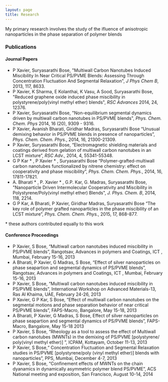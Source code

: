 ```yaml
---
layout: page
title: Research
---
```


My primary research involves the study of the ifluence of anisotropic nanoparticles in the phase separation of polymer blends

### Publications




#### Journal Papers
* P Xavier, Suryasarathi Bose, "Multiwall Carbon Nanotubes Induced Miscibility In Near Critical PS/PVME Blends: Assessing Through Concentration Fluctuation And Segmental Relaxation", *J Phys Chem B*, 2013, 117, 8633.
* P Xavier, K Sharma, E Kolanthai, K Vasu, A Sood, Suryasarathi Bose, "Reduced graphene oxide induced phase miscibility in polystyrene/poly(vinyl methyl ether) blends", *RSC Advances* 2014, 24, 12376.
* P Xavier, Suryasarathi Bose, "Non-equilibrium segmental dynamics driven by multiwall carbon nanotubes in PS/PVME blends", *Phys. Chem. Chem. Phys* 2014, 16 (20), 9309 - 9316.
* P Xavier, Avanish Bharati, Giridhar Madras, Suryasarathi Bose “Unusual demixing behavior in PS/PVME blends in presence of nanoparticles”, *Phys. Chem. Chem. Phys.*, 2014, 16, 21300-21309. 
* P Xavier, Suryasarathi Bose, “Electromagnetic shielding materials and coatings derived from gelation of multiwall carbon nanotubes in an LCST mixture”, *RSC Adv.*, 2014, 4, 55341-55348.
* G P Kar * , P Xavier * , Suryasarathi Bose  “Polymer-grafted-multiwall carbon nanotubes functionalized by nitrene chemistry: effect on cooperativity and  phase miscibility”, *Phys. Chem. Chem. Phys.*, 2014, 16, 17811-17821.
* A. Bharati * , P. Xavier * , G.P. Kar, G. Madras, Suryasarathi Bose, "Nanoparticle Driven Intermolecular Cooperativity and Miscibility in Polystyrene/Poly(vinyl methyl ether) Blends", *J. Phys. Chem. B*, 2014, 118, 2214.
* G P Kar, A Bharati, P Xavier, Giridhar Madras, Suryasarathi Bose “The key role of polymer grafted nanoparticles in the phase miscibility of an LCST mixture”, *Phys. Chem. Chem. Phys.*, 2015, 17, 868-877.

<p>
 * these authors contributed equally to this work
</p>


#### Conference Proceedings
* P Xavier, S Bose, “Multiwall carbon nanotubes induced miscibility in PS/PVME blends”, Rangotsav, Advances in polymers and Coatings, ICT , Mumbai, February 15-16, 2013
* A Bharati, P Xavier, G Madras, S Bose, “Effect of silver nanoparticles on phase seapartion and segmental dynamics of PS/PVME blends”, Rangotsav, Advances in polymers and Coatings, ICT , Mumbai, February 15-16, 2013
* P Xavier, S Bose, “Multiwall carbon nanotubes induced miscibility in PS/PVME blends”, International Workshop on Advanced Materials-13, Ras Al Khaima, UAE, February 24-26, 2013
* P Xavier, G P Kar, S Bose, “Effect of multiwall carbon nanotubes on the segmental motions and phase separation behavior of near critical PS/PVME blends”, FAPS-Macro, Bangalore,  May 15-18, 2013 
* A Bharati, P Xavier, G Madras, S Bose, Effect of silver nanoparticles on phase seapartion and segmental dynamics of PS/PVME blends”, FAPS-Macro, Bangalore,  May 15-18 2013 
* P Xavier, S Bose, “Rheology as a tool to assess the effect of Multiwall carbon nanotubes (MWNTs) in the demixing of PS/PVME [polystyrene/ poly(vinyl methyl ether)] ”, ICPAM, Kottayam, October 11-13, 2013
* P Xavier, S Bose,“ Concentration Fluctuation and Segmental Relaxation studies in PS/PVME [polystyrene/poly (vinyl methyl ether)] blends with nanoparticles”, PPS, Mumbai, December 4-7, 2013
* P Xavier, S Bose, “Confinement effects of MWNTs on the chain dyanamics in dynamically asymmetric polymer blend PS/PVME”, ACS National meeting and exposition, San Francisco, August 10-14, 2014 